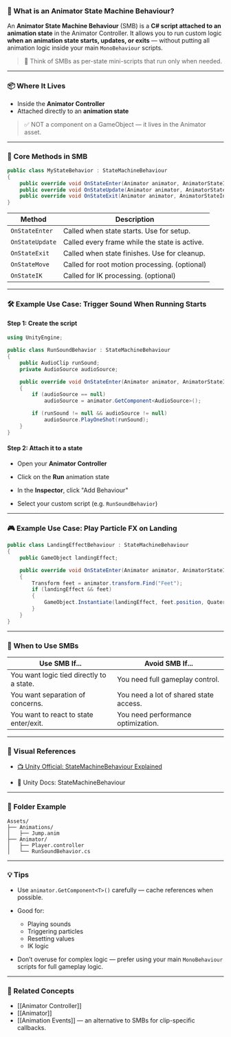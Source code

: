 ### 📌 What is an Animator State Machine Behaviour?

An **Animator State Machine Behaviour** (SMB) is a **C# script attached to an animation state** in the Animator Controller. It allows you to run custom logic **when an animation state starts, updates, or exits** — without putting all animation logic inside your main `MonoBehaviour` scripts.

> 🎯 Think of SMBs as per-state mini-scripts that run only when needed.

---

### 📦 Where It Lives

- Inside the **Animator Controller**
- Attached directly to an **animation state**

> ✅ NOT a component on a GameObject — it lives in the Animator asset.

---

### 🧩 Core Methods in SMB

```csharp
public class MyStateBehavior : StateMachineBehaviour
{
    public override void OnStateEnter(Animator animator, AnimatorStateInfo stateInfo, int layerIndex) { }
    public override void OnStateUpdate(Animator animator, AnimatorStateInfo stateInfo, int layerIndex) { }
    public override void OnStateExit(Animator animator, AnimatorStateInfo stateInfo, int layerIndex) { }
}

```

|Method|Description|
|---|---|
|`OnStateEnter`|Called when state starts. Use for setup.|
|`OnStateUpdate`|Called every frame while the state is active.|
|`OnStateExit`|Called when state finishes. Use for cleanup.|
|`OnStateMove`|Called for root motion processing. (optional)|
|`OnStateIK`|Called for IK processing. (optional)|

---

### 🛠️ Example Use Case: Trigger Sound When Running Starts

#### Step 1: Create the script

```csharp
using UnityEngine;

public class RunSoundBehavior : StateMachineBehaviour
{
    public AudioClip runSound;
    private AudioSource audioSource;

    public override void OnStateEnter(Animator animator, AnimatorStateInfo stateInfo, int layerIndex)
    {
        if (audioSource == null)
            audioSource = animator.GetComponent<AudioSource>();

        if (runSound != null && audioSource != null)
            audioSource.PlayOneShot(runSound);
    }
}
```
#### Step 2: Attach it to a state

- Open your **Animator Controller**
    
- Click on the **Run** animation state
    
- In the **Inspector**, click "Add Behaviour"
    
- Select your custom script (e.g. `RunSoundBehavior`)

---

### 🎮 Example Use Case: Play Particle FX on Landing

```csharp
public class LandingEffectBehaviour : StateMachineBehaviour
{
    public GameObject landingEffect;

    public override void OnStateEnter(Animator animator, AnimatorStateInfo stateInfo, int layerIndex)
    {
        Transform feet = animator.transform.Find("Feet");
        if (landingEffect && feet)
        {
            GameObject.Instantiate(landingEffect, feet.position, Quaternion.identity);
        }
    }
}
```
---

### 🧠 When to Use SMBs

|Use SMB If...|Avoid SMB If...|
|---|---|
|You want logic tied directly to a state.|You need full gameplay control.|
|You want separation of concerns.|You need a lot of shared state access.|
|You want to react to state enter/exit.|You need performance optimization.|

---

### 🎥 Visual References

- [📺 Unity Official: StateMachineBehaviour Explained](https://www.youtube.com/watch?v=ZxFJ_MkY3EQ)
    
- 📘 Unity Docs: StateMachineBehaviour
    

---

### 🧰 Folder Example

```plaintext
Assets/
├── Animations/
│   ├── Jump.anim
├── Animator/
│   ├── Player.controller
│   └── RunSoundBehavior.cs
```
---

### 💡 Tips

- Use `animator.GetComponent<T>()` carefully — cache references when possible.
    
- Good for:
    - Playing sounds
    - Triggering particles
    - Resetting values
    - IK logic
        
- Don’t overuse for complex logic — prefer using your main `MonoBehaviour` scripts for full gameplay logic.

---

### 🔁 Related Concepts

- [[Animator Controller]]
- [[Animator]]
- [[Animation Events]] — an alternative to SMBs for clip-specific callbacks.